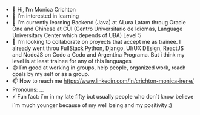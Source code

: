 - 👋 Hi, I’m Monica Crichton
- 👀 I’m interested in learning
- 🌱 I’m currently learning Backend (Java) at ALura Latam throug Oracle One and Chinese at CUI (Centro Universitario de Idiomas, Language Universitary Center which depends of UBA) Level 5
- 💞️ I’m looking to collaborate on proyects that accept me as trainee. I already went throu FullStack Python, Django, UI/UX DEsign, ReactJS and NodeJS on Codo a Codo and Argentina Programa. But i think my level is at least trainee for any of this languages
- 😄 I´m good at working in groups, help people, organized work, reach goals by my self or as a group.
- 📫 How to reach me https://www.linkedin.com/in/crichton-monica-irene/
-  Pronouns: ...
- ⚡ Fun fact: i´m in my late fifty but usually people who don´t know believe i´m much younger because of my well being and my positivity :) 
<!---
Moni-Crichton/Moni-Crichton is a ✨ special ✨ repository because its `README.md` (this file) appears on your GitHub profile.
You can click the Preview link to take a look at your changes.
--->
